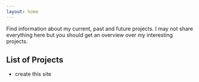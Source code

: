 ```yaml
---
layout: home
---
```

Find information about my current, past and future projects.
I may not share everything here but you should get an overview over my interesting projects.

## List of Projects

- create this site
